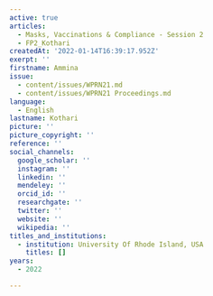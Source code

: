 ```yaml
---
active: true
articles:
  - Masks, Vaccinations & Compliance - Session 2
  - FP2_Kothari
createdAt: '2022-01-14T16:39:17.952Z'
exerpt: ''
firstname: Ammina
issue:
  - content/issues/WPRN21.md
  - content/issues/WPRN21 Proceedings.md
language:
  - English
lastname: Kothari
picture: ''
picture_copyright: ''
reference: ''
social_channels:
  google_scholar: ''
  instagram: ''
  linkedin: ''
  mendeley: ''
  orcid_id: ''
  researchgate: ''
  twitter: ''
  website: ''
  wikipedia: ''
titles_and_institutions:
  - institution: University Of Rhode Island, USA
    titles: []
years:
  - 2022

---
```

